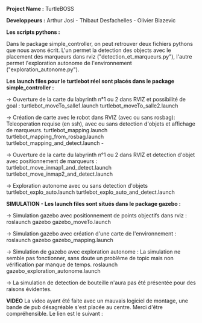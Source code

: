 **Project Name :** TurtleBOSS

**Developpeurs :** Arthur Josi - Thibaut Desfachelles - Olivier Blazevic 

**Les scripts pythons :**

Dans le package simple_controller, on peut retrouver deux fichiers pythons que nous avons écrit. L'un permet la detection des objects avec le placement des marqueurs dans rviz ("detection_et_marqueurs.py"), l'autre permet l'exploration autonome de l'environnement ("exploration_autonome.py").

**Les launch files pour le turtlebot réel sont placés dans le package simple_controller :**


-> Ouverture de la carte du labyrinth n°1 ou 2 dans RVIZ et possibilité de goal :
turtlebot_moveTo_salle1.launch
turtlebot_moveTo_salle2.launch

-> Création de carte avec le robot dans RVIZ (avec ou sans rosbag): Teleoperation requise (en ssh), avec ou sans detection d'objets et affichage de marqueurs.
turtlebot_mapping.launch 
turtlebot_mapping_from_rosbag.launch
turtlebot_mapping_and_detect.launch	
		-

-> Ouverture de la carte du labyrinth n°1 ou 2 dans RVIZ et detection d'objet avec positionnement de marqueurs :
turtlebot_move_inmap1_and_detect.launch	
turtlebot_move_inmap2_and_detect.launch	

-> Exploration autonome avec ou sans detection d'objets 
turtlebot_explo_auto.launch
turtlebot_explo_auto_and_detect.launch



**SIMULATION - Les launch files sont situés dans le package gazebo :**

-> Simulation gazebo avec positionnement de points objectifs dans rviz : 
	roslaunch gazebo gazebo_moveTo.launch 

-> Simulation gazebo avec création d'une carte de l'environnement :
	roslaunch gazebo gazebo_mapping.launch

-> Simulation de gazebo avec exploration autonome : La simulation ne semble pas fonctionner, sans doute un problème de topic mais non vérification par manque de temps.
	roslaunch gazebo_exploration_autonome.launch

-> La simulation de detection de bouteille n'aura pas été présentée pour des raisons évidentes. 

**VIDEO**
La video ayant été faite avec un mauvais logiciel de montage, une bande de pub désagréable s'est placée au centre.
Merci d'être compréhensible. Le lien est le suivant : 
